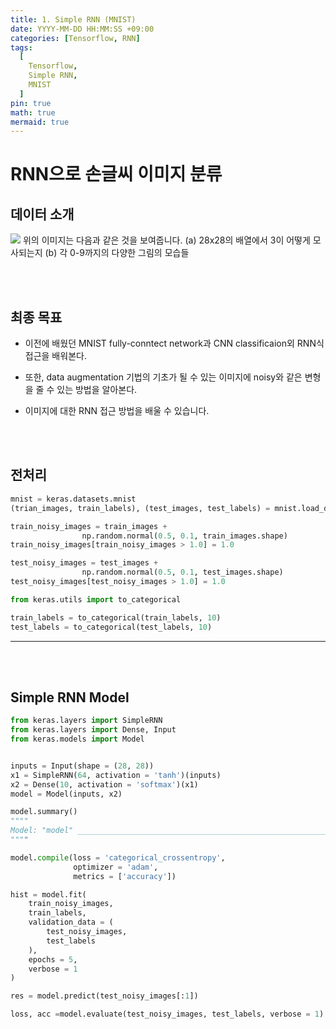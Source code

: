 ```yaml
---
title: 1. Simple RNN (MNIST)
date: YYYY-MM-DD HH:MM:SS +09:00
categories: [Tensorflow, RNN]
tags:
  [
    Tensorflow,
    Simple RNN,
	MNIST
  ]
pin: true
math: true
mermaid: true
---
```


# RNN으로 손글씨 이미지 분류

## 데이터 소개
![](https://tera.dscloud.me:8080/Images/Models/1.Simple_RNN.png)
위의 이미지는 다음과 같은 것을 보여줍니다.
(a) 28x28의 배열에서 3이 어떻게 모사되는지
(b) 각 0-9까지의 다양한 그림의 모습들

<br/>
<br/>

## 최종 목표

- 이전에 배웠던 MNIST fully-conntect network과 CNN classificaion외 RNN식 접근을 배워본다.

- 또한, data augmentation 기법의 기초가 될 수 있는 이미지에 noisy와 같은 변형을 줄 수 있는 방법을 알아본다.

- 이미지에 대한 RNN 접근 방법을 배울 수 있습니다.


<br/>
<br/>

## 전처리
``` python
mnist = keras.datasets.mnist
(trian_images, train_labels), (test_images, test_labels) = mnist.load_data()
```

``` python
train_noisy_images = train_images + 
				np.random.normal(0.5, 0.1, train_images.shape)
train_noisy_images[train_noisy_images > 1.0] = 1.0

test_noisy_images = test_images + 
				np.random.normal(0.5, 0.1, test_images.shape)
test_noisy_images[test_noisy_images > 1.0] = 1.0
```


``` python
from keras.utils import to_categorical

train_labels = to_categorical(train_labels, 10)
test_labels = to_categorical(test_labels, 10)
```
---

<br/>
<br/>

## Simple RNN Model
``` python
from keras.layers import SimpleRNN
from keras.layers import Dense, Input
from keras.models import Model


inputs = Input(shape = (28, 28))
x1 = SimpleRNN(64, activation = 'tanh')(inputs)
x2 = Dense(10, activation = 'softmax')(x1)
model = Model(inputs, x2)
```


```python
model.summary()
""""
Model: "model" _________________________________________________________________ Layer (type) Output Shape Param # ================================================================= input_1 (InputLayer) [(None, 28, 28)] 0 simple_rnn (SimpleRNN) (None, 64) 5952 dense (Dense) (None, 10) 650 ================================================================= Total params: 6602 (25.79 KB) Trainable params: 6602 (25.79 KB) Non-trainable params: 0 (0.00 Byte) _________________________________________________________________
""""
```


``` python
model.compile(loss = 'categorical_crossentropy', 
			  optimizer = 'adam',
			  metrics = ['accuracy'])
```


``` python
hist = model.fit(
	train_noisy_images,
	train_labels,
	validation_data = (
		test_noisy_images, 
		test_labels
	),
	epochs = 5,
	verbose = 1
)
```

``` python
res = model.predict(test_noisy_images[:1])

loss, acc =model.evaluate(test_noisy_images, test_labels, verbose = 1)
```